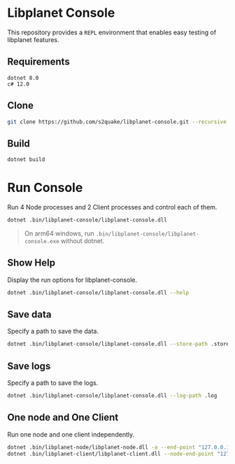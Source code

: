 # Libplanet Console

This repository provides a `REPL` environment that enables easy testing of libplanet features.

## Requirements

```plain
dotnet 8.0
c# 12.0
```

## Clone

```sh
git clone https://github.com/s2quake/libplanet-console.git --recursive
```

## Build

```sh
dotnet build
```

# Run Console

Run 4 Node processes and 2 Client processes and control each of them.

```sh
dotnet .bin/libplanet-console/libplanet-console.dll
```

> On arm64 windows, run `.bin/libplanet-console/libplanet-console.exe` without dotnet.

## Show Help

Display the run options for libplanet-console.

```sh
dotnet .bin/libplanet-console/libplanet-console.dll --help
```

## Save data

Specify a path to save the data.

```sh
dotnet .bin/libplanet-console/libplanet-console.dll --store-path .store
```

## Save logs

Specify a path to save the logs.

```sh
dotnet .bin/libplanet-console/libplanet-console.dll --log-path .log
```

## One node and One Client

Run one node and one client independently.

```sh
dotnet .bin/libplanet-node/libplanet-node.dll -a --end-point "127.0.0.1:4343"
dotnet .bin/libplanet-client/libplanet-client.dll --node-end-point "127.0.0.1:4343"
```
